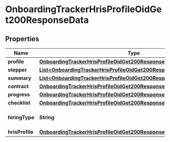 

# OnboardingTrackerHrisProfileOidGet200ResponseData


## Properties

| Name | Type | Description | Notes |
|------------ | ------------- | ------------- | -------------|
|**profile** | [**OnboardingTrackerHrisProfileOidGet200ResponseDataProfile**](OnboardingTrackerHrisProfileOidGet200ResponseDataProfile.md) |  |  [optional] |
|**stepper** | [**List&lt;OnboardingTrackerHrisProfileOidGet200ResponseDataStepperInner&gt;**](OnboardingTrackerHrisProfileOidGet200ResponseDataStepperInner.md) |  |  [optional] |
|**summary** | [**List&lt;OnboardingTrackerHrisProfileOidGet200ResponseDataSummaryInner&gt;**](OnboardingTrackerHrisProfileOidGet200ResponseDataSummaryInner.md) |  |  [optional] |
|**contract** | [**OnboardingTrackerHrisProfileOidGet200ResponseDataContract**](OnboardingTrackerHrisProfileOidGet200ResponseDataContract.md) |  |  [optional] |
|**progress** | [**OnboardingTrackerHrisProfileOidGet200ResponseDataProgress**](OnboardingTrackerHrisProfileOidGet200ResponseDataProgress.md) |  |  [optional] |
|**checklist** | [**OnboardingTrackerHrisProfileOidGet200ResponseDataChecklist**](OnboardingTrackerHrisProfileOidGet200ResponseDataChecklist.md) |  |  [optional] |
|**hiringType** | **String** | Hiring type (e.g., contractor) |  [optional] |
|**hrisProfile** | [**OnboardingTrackerHrisProfileOidGet200ResponseDataHrisProfile**](OnboardingTrackerHrisProfileOidGet200ResponseDataHrisProfile.md) |  |  [optional] |



